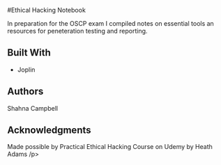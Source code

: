 #Ethical Hacking Notebook 

In preparation for the OSCP exam I compiled notes on essential tools an resources for peneteration testing and reporting. 

<h2>Built With</h2>
  <ul>
    <li>Joplin
  </ul>

<h2>Authors</h2>
<p>Shahna Campbell</p>

<h2>Acknowledgments</h2>
<p>Made possible by Practical Ethical Hacking Course on Udemy by Heath Adams /p>
